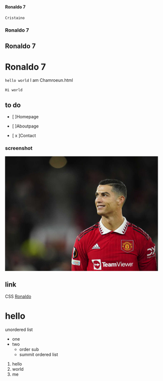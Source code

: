 #### Ronaldo 7
`Cristaino `
### Ronaldo 7
## Ronaldo 7
# Ronaldo 7
`hello world` I am Chamroeun.html

`Hi world`
## to do

- [  ]Homepage

- [  ]Aboutpage

- [ x ]Contact

### screenshot
![Dashbord](1.jpg)


## link
CSS [Ronaldo](https://en.wikipedia.org/wiki/Cristiano_Ronaldo)

# hello
 unordered list
 - one
 - two
    - order sub
    - summit
ordered list
1. hello 
2. world
3. me